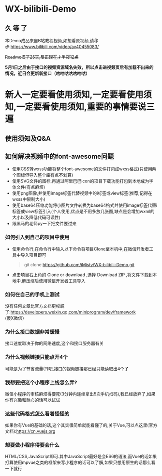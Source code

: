 # WX-bilibili-Demo

## 久 等 了
本Demo成品来自B站教程视频,如想看原视频,请移步:https://www.bilibili.com/video/av40455083/

~~Readme摸了25天,反正现在才半夜12点~~

**5月1日之后由于接口的视频资源域名失效，所以点击进视频页后有加载不出来的情况，近日会更新新接口（咕咕咕咕咕咕咕）**

# 新人一定要看使用须知,一定要看使用须知,一定要看使用须知,重要的事情要说三遍

## 使用须知及Q&A

## **如何解决视频中的font-awesome问题**
- 使用CSS转wxss功能将整个font-awesome的文件打包成wxss格式(只使用两个图标但导入整个库有点不划算)
- 使用SVG文件的图标,再通过阿里巴巴icon的项目下载功能打包到本地成为字体文件(有点麻烦)
- 使用png图像,并使用image标签代替视频中的i标签或view标签(推荐,记得在wxss中限制大小)
- 使用base64压缩功能将小图片文件转换为base64格式并使用image标签代替i标签或view标签引入(个人使用,优点是不用多放几张图,缺点是会增加wxml的大小以及降低代码可读性)
- 跟黑马的老师py一下把文件要过来

### 如何引入到自己的项目中使用
- 使用命令行,在命令行中输入以下命令将项目Clone至本机中,在微信开发者工具中导入项目即可
  > git clone https://github.com/iMisty/WX-bilibili-Demo.git

- 点击项目右上角的 Clone or download ,选择 Download ZIP ,将文件下载到本地中,解压缩后使用微信开发者工具导入

### 如何在自己的手机上测试
没有任何文章比官方文档更权威了:https://developers.weixin.qq.com/miniprogram/dev/framework (傻X微信）

### 为什么接口数据非常缓慢
接口速度取决于你的网络速度,这个和接口服务器有关

### 为什么视频链接只能点开4个
可能是为了节省流量(?)吧,接口的视频链接那已经只能读取出4个了

### 我想要把这个小程序上线怎么弄?
微信小程序的审核麻烦得要死(3分钟内连续拿出5次手机扫码),我已经放弃了,如果你有兴趣和耐心的话可以试试

### 这些代码格式怎么看着怪怪的
如果你有Vue的基础的话,这个其实很简单就能看懂了的,关于Vue,可以点这里(官方文档):https://cn.vuejs.org

### 想要做小程序得要会什么
HTML/CSS,JavaScript即可.其中JavaScript最好是会ES6的语法,而Vue的话如果打算使用mpvue之类的框架来写小程序的话可以了解,如果只想用原生的话那么看一下就行
